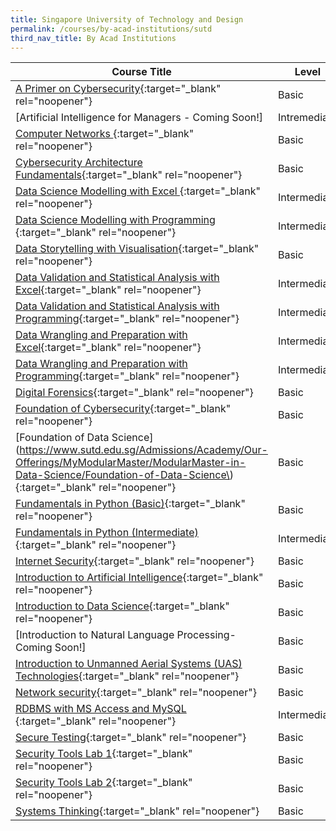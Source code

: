 ```yaml
---
title: Singapore University of Technology and Design
permalink: /courses/by-acad-institutions/sutd
third_nav_title: By Acad Institutions
---
```

|Course Title  | Level | Duration |
| - | - | - | 
|[A Primer on Cybersecurity](https://www.sutd.edu.sg/Education/Academy/Our-Offerings/SkillsFuture-Series-Courses/Cybersecurity/A-Primer-on-Cybersecurity){:target="_blank" rel="noopener"} |Basic|14 hrs |
|[Artificial Intelligence for Managers - Coming Soon!]|Intremediate|156 hrs |
|[Computer Networks ](https://istd.sutd.edu.sg/courses/mssd/computer-networks/){:target="_blank" rel="noopener"} |Basic|60 hrs |
|[Cybersecurity Architecture Fundamentals](https://www.sutd.edu.sg/Education/Academy/Our-Offerings/SkillsFuture-Series-Courses/Cybersecurity/Cybersecurity-Architecture-Fundamentals){:target="_blank" rel="noopener"} |Basic|14 hrs |
|[Data Science Modelling with Excel ](https://www.sutd.edu.sg/Admissions/Academy/Our-Offerings/MyModularMaster/ModularMaster-in-Data-Science/Data-Science-Modelling-with-Excel){:target="_blank" rel="noopener"} |Intermediate|35 hrs |
|[Data Science Modelling with Programming ](https://www.sutd.edu.sg/Admissions/Academy/Our-Offerings/MyModularMaster/ModularMaster-in-Data-Science/Data-Science-Modelling-with-Programming){:target="_blank" rel="noopener"} |Intermediate|35 hrs |
|[Data Storytelling with Visualisation](https://www.sutd.edu.sg/Education/Academy/Our-Offerings/MyModularMaster/ModularMaster-in-Data-Science/Data-Storytelling-with-Visualisation){:target="_blank" rel="noopener"} |Basic|35 hrs |
|[Data Validation and Statistical Analysis with Excel](https://www.sutd.edu.sg/Admissions/Academy/Our-Offerings/MyModularMaster/ModularMaster-in-Data-Science/Data-Validation-and-Statistical-Analysis-with-Exce){:target="_blank" rel="noopener"} |Intermediate|35 hrs |
|[Data Validation and Statistical Analysis with Programming](https://www.sutd.edu.sg/Admissions/Academy/Our-Offerings/MyModularMaster/ModularMaster-in-Data-Science/Data-Validation-and-Statistical-Analysis-with-Prog){:target="_blank" rel="noopener"} |Intermediate|35 hrs |
|[Data Wrangling and Preparation with Excel](https://www.sutd.edu.sg/Admissions/Academy/Our-Offerings/MyModularMaster/ModularMaster-in-Data-Science/Data-Wrangling-and-Preparation-with-Excel){:target="_blank" rel="noopener"} |Intermediate|35 hrs |
|[Data Wrangling and Preparation with Programming](https://www.sutd.edu.sg/Education/Academy/Our-Offerings/ModularMasters/ModularMasters-in-Data-Science/Data-Wrangling-and-Preparation-with-Programming){:target="_blank" rel="noopener"} |Intermediate|35 hrs |
|[Digital Forensics](https://www.sutd.edu.sg/Education/Academy/Our-Offerings/MyModularMaster/ModularMaster-in-Cybersecurity/Digital-Forensics){:target="_blank" rel="noopener"} |Basic|156 hrs |
|[Foundation of Cybersecurity](https://www.sutd.edu.sg/Education/Academy/Our-Offerings/ModularMasters/ModularMasters-in-Cybersecurity/Foundation-of-Cybersecurity){:target="_blank" rel="noopener"} |Basic|60 hrs |
|[Foundation of Data Science](https://www.sutd.edu.sg/Admissions/Academy/Our-Offerings/MyModularMaster/ModularMaster-in-Data-Science/Foundation-of-Data-Science\){:target="_blank" rel="noopener"} |Basic|35 hrs |
|[Fundamentals in Python (Basic)](https://www.sutd.edu.sg/Admissions/Academy/Our-Offerings/MyModularMaster/ModularMaster-in-Data-Science/Fundamentals-in-Python){:target="_blank" rel="noopener"} |Basic|35 hrs |
|[Fundamentals in Python (Intermediate)](https://www.sutd.edu.sg/Admissions/Academy/Our-Offerings/MyModularMaster/ModularMaster-in-Data-Science/Programming-Fundamentals-in-Python){:target="_blank" rel="noopener"} |Intermediate|35 hrs |
|[Internet Security](https://www.sutd.edu.sg/Admissions/Academy){:target="_blank" rel="noopener"} |Basic|60 hrs |
|[Introduction to Artificial Intelligence](https://www.sutd.edu.sg/Education/Academy/Our-Offerings/SkillsFuture-Series-Courses/Data-Analytics/Introduction-to-Artificial-Intelligence){:target="_blank" rel="noopener"} |Basic|7 hrs |
|[Introduction to Data Science](https://www.sutd.edu.sg/Education/Academy/Our-Offerings/SkillsFuture-Series-Courses/Data-Analytics/Introduction-to-Data-Science){:target="_blank" rel="noopener"} |Basic|7 hrs |
|[Introduction to Natural Language Processing- Coming Soon!]|Basic|7 hrs |
|[Introduction to Unmanned Aerial Systems (UAS) Technologies](https://www.sutd.edu.sg/Education/Academy/Our-Offerings/SkillsFuture-Series-Courses/Urban-Solutions/Intro-to-Unmanned-Aerial-Systems-UAS-Technologies){:target="_blank" rel="noopener"} |Basic|14 hrs |
|[Network security](https://www.sutd.edu.sg/Education/Academy/Our-Offerings/SkillsFuture-Series-Courses/Cybersecurity/Network-Security){:target="_blank" rel="noopener"} |Basic|17.5 hrs |
|[RDBMS with MS Access and MySQL ](https://www.sutd.edu.sg/Admissions/Academy/Our-Offerings/MyModularMaster/ModularMaster-in-Data-Science/RDBMS-with-MS-Access-and-MySQL){:target="_blank" rel="noopener"} |Intermediate|35 hrs |
|[Secure Testing](https://www.sutd.edu.sg/Education/Academy/Our-Offerings/SkillsFuture-Series-Courses/Cybersecurity/Secure-Testing){:target="_blank" rel="noopener"} |Basic|14 hrs |
|[Security Tools Lab 1](https://www.sutd.edu.sg/Education/Academy/Our-Offerings/ModularMasters/ModularMasters-in-Cybersecurity/Security-Tools-Lab-1){:target="_blank" rel="noopener"} |Basic|60 hrs |
|[Security Tools Lab 2](https://www.sutd.edu.sg/Education/Academy/Our-Offerings/ModularMasters/ModularMasters-in-Cybersecurity/Security-Tools-Lab-2){:target="_blank" rel="noopener"} |Basic|60 hrs |
|[Systems Thinking](https://www.sutd.edu.sg/Education/Academy/Our-Offerings/SkillsFuture-Series-Courses/Design,-Innovation-and-Sustainability/Systems-Thinking){:target="_blank" rel="noopener"} |Basic|14 hrs |